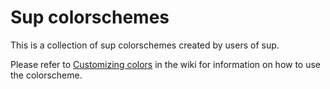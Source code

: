 # Sup colorschemes

This is a collection of sup colorschemes created by users of sup.

Please refer to [Customizing colors](https://github.com/sup-heliotrope/sup/wiki/Customizing-colors) in the wiki for information on how to use the
colorscheme.

